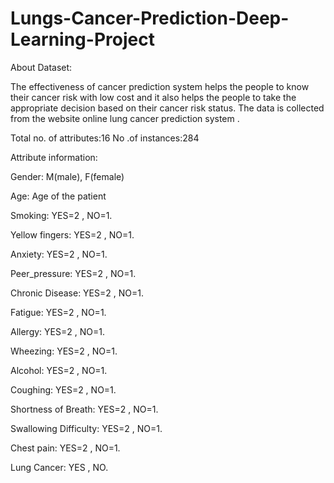 # Lungs-Cancer-Prediction-Deep-Learning-Project

About Dataset:

The effectiveness of cancer prediction system helps the people to know their cancer risk with low cost and it also helps the people to take the appropriate decision based on their cancer risk status. The data is collected from the website online lung cancer prediction system .

Total no. of attributes:16
No .of instances:284

Attribute information:

Gender: M(male), F(female)

Age: Age of the patient

Smoking: YES=2 , NO=1.

Yellow fingers: YES=2 , NO=1.

Anxiety: YES=2 , NO=1.

Peer_pressure: YES=2 , NO=1.

Chronic Disease: YES=2 , NO=1.

Fatigue: YES=2 , NO=1.

Allergy: YES=2 , NO=1.

Wheezing: YES=2 , NO=1.

Alcohol: YES=2 , NO=1.

Coughing: YES=2 , NO=1.

Shortness of Breath: YES=2 , NO=1.

Swallowing Difficulty: YES=2 , NO=1.

Chest pain: YES=2 , NO=1.

Lung Cancer: YES , NO.
